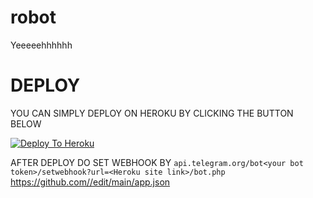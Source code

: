 # robot
Yeeeeehhhhhh


# DEPLOY
YOU CAN SIMPLY DEPLOY ON HEROKU BY CLICKING THE BUTTON BELOW

[![Deploy To Heroku](https://www.herokucdn.com/deploy/button.svg)](https://heroku.com/deploy?template=https://github.com/iaranian-pelikan/robot/tree/main)

AFTER DEPLOY DO SET WEBHOOK BY ``api.telegram.org/bot<your bot token>/setwebhook?url=<Heroku site link>/bot.php``
https://github.com//edit/main/app.json
